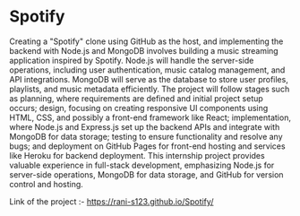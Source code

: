 ﻿# Spotify

Creating a "Spotify" clone using GitHub as the host, and implementing the backend with Node.js and MongoDB involves building a music streaming application inspired by Spotify. Node.js will handle the server-side operations, including user authentication, music catalog management, and API integrations. MongoDB will serve as the database to store user profiles, playlists, and music metadata efficiently. The project will follow stages such as planning, where requirements are defined and initial project setup occurs; design, focusing on creating responsive UI components using HTML, CSS, and possibly a front-end framework like React; implementation, where Node.js and Express.js set up the backend APIs and integrate with MongoDB for data storage; testing to ensure functionality and resolve any bugs; and deployment on GitHub Pages for front-end hosting and services like Heroku for backend deployment. This internship project provides valuable experience in full-stack development, emphasizing Node.js for server-side operations, MongoDB for data storage, and GitHub for version control and hosting.

Link of the project :- https://rani-s123.github.io/Spotify/
